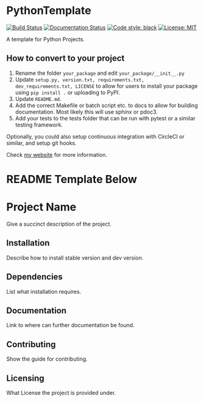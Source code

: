 # PythonTemplate
[![Build Status](https://travis-ci.com/seankmartin/PythonTemplate.svg?branch=master)](https://travis-ci.com/seankmartin/PythonTemplate)
[![Documentation Status](https://readthedocs.org/projects/pythontemplate/badge/?version=latest)](https://pythontemplate.readthedocs.io/en/latest/?badge=latest)
[![Code style: black](https://img.shields.io/badge/code%20style-black-000000.svg)](https://github.com/psf/black)
[![License: MIT](https://img.shields.io/badge/License-MIT-yellow.svg)](https://opensource.org/licenses/MIT)

A template for Python Projects.

## How to convert to your project
1. Rename the folder `your_package` and edit `your_package/__init__.py`
2. Update `setup.py, version.txt, requirements.txt, dev_requirements.txt, LICENSE` to allow for users to install your package using `pip install .` or uploading to PyPI.
3. Update `README.md`.
4. Add the correct Makefile or batch script etc. to docs to allow for building documentation. Most likely this will use sphinx or pdoc3.
5. Add your tests to the tests folder that can be run with pytest or a similar testing framework.

Optionally, you could also setup continuous integration with CircleCI or similar, and setup git hooks.

Check [my website](https://seankmartin.netlify.app/python/getting_your_code_out_there/#uploading-your-package-to-pypi) for more information.

# README Template Below

# Project Name
Give a succinct description of the project.

## Installation
Describe how to install stable version and dev version.

## Dependencies
List what installation requires.

## Documentation
Link to where can further documentation be found.

## Contributing
Show the guide for contributing.

## Licensing
What License the project is provided under.
